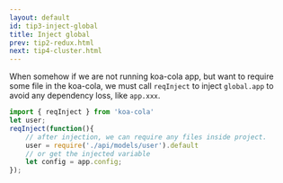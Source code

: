 ```yaml
---
layout: default
id: tip3-inject-global
title: Inject global
prev: tip2-redux.html
next: tip4-cluster.html
---
```


<!-- 全局依赖注入，有时候在其他 非应用运行时引用koa-cola里面的文件时，会因为文件依赖`app.xxx`而出错，使用inject global方式，可以实现第三方非koa-cola的require。 -->
When somehow if we are not running koa-cola app, but want to require some file in the koa-cola, we must call `reqInject` to inject `global.app` to avoid any dependency loss, like `app.xxx`.

```javascript
import { reqInject } from 'koa-cola'
let user;
reqInject(function(){
    // after injection, we can require any files inside project.
    user = require('./api/models/user').default 
    // or get the injected variable
    let config = app.config;
});
```